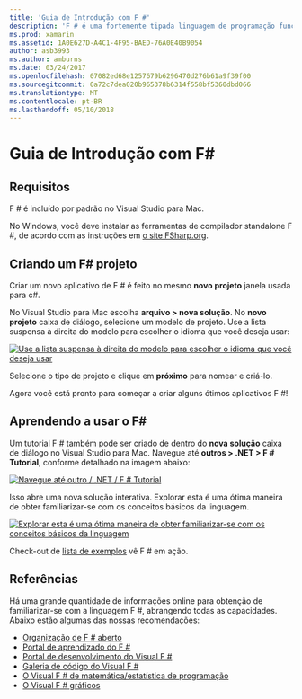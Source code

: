 ```yaml
---
title: 'Guia de Introdução com F #'
description: 'F # é uma fortemente tipada linguagem de programação funcional projetada para ser executado no .NET'
ms.prod: xamarin
ms.assetid: 1A0E627D-A4C1-4F95-BAED-76A0E40B9054
author: asb3993
ms.author: amburns
ms.date: 03/24/2017
ms.openlocfilehash: 07082ed68e1257679b6296470d276b61a9f39f00
ms.sourcegitcommit: 0a72c7dea020b965378b6314f558bf5360dbd066
ms.translationtype: MT
ms.contentlocale: pt-BR
ms.lasthandoff: 05/10/2018
---
```

# <a name="getting-started-with-f35"></a>Guia de Introdução com F&#35;

## <a name="requirements"></a>Requisitos

F # é incluído por padrão no Visual Studio para Mac.

No Windows, você deve instalar as ferramentas de compilador standalone F #, de acordo com as instruções em [o site FSharp.org](http://fsharp.org/use/windows/).

## <a name="creating-an-f35-project"></a>Criando um F&#35; projeto

Criar um novo aplicativo de F # é feito no mesmo **novo projeto** janela usada para c#.

No Visual Studio para Mac escolha **arquivo > nova solução**. No **novo projeto** caixa de diálogo, selecione um modelo de projeto. Use a lista suspensa à direita do modelo para escolher o idioma que você deseja usar:

 [![](overview-images/choosefsharp.png "Use a lista suspensa à direita do modelo para escolher o idioma que você deseja usar")](overview-images/choosefsharp.png#lightbox)

Selecione o tipo de projeto e clique em **próximo** para nomear e criá-lo.


Agora você está pronto para começar a criar alguns ótimos aplicativos F #!

## <a name="learning-to-use-f35"></a>Aprendendo a usar o F&#35;

Um tutorial F # também pode ser criado de dentro do **nova solução** caixa de diálogo no Visual Studio para Mac. Navegue até **outros > .NET > F # Tutorial**, conforme detalhado na imagem abaixo:

 [![](overview-images/fsharptutorial.png "Navegue até outro / .NET / F # Tutorial")](overview-images/fsharptutorial.png#lightbox)

Isso abre uma nova solução interativa. Explorar esta é uma ótima maneira de obter familiarizar-se com os conceitos básicos da linguagem.

 [![](overview-images/newtutorial-sml.png "Explorar esta é uma ótima maneira de obter familiarizar-se com os conceitos básicos da linguagem")](overview-images/newtutorial.png#lightbox)

Check-out de [lista de exemplos](~/cross-platform/platform/fsharp/samples.md) vê F # em ação.

## <a name="references"></a>Referências

Há uma grande quantidade de informações online para obtenção de familiarizar-se com a linguagem F #, abrangendo todas as capacidades. Abaixo estão algumas das nossas recomendações:

-  [Organização de F # aberto](http://fsharp.org)
-  [Portal de aprendizado do F #](http://tryfsharp.org)
-  [Portal de desenvolvimento do Visual F #](http://go.microsoft.com/fwlink/?LinkID=234174)
-  [Galeria de código do Visual F #](http://go.microsoft.com/fwlink/?LinkID=124614)
-  [O Visual F # de matemática/estatística de programação](http://go.microsoft.com/fwlink/?LinkId=235173)
-  [O Visual F # gráficos](http://go.microsoft.com/fwlink/?LinkId=235176)

